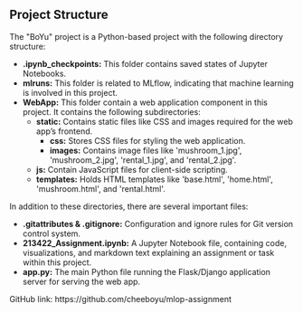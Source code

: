 <h2>Project Structure</h2>
<p>
The "BoYu" project is a Python-based project with the following directory structure:
</p>

<ul>
  <li><b>.ipynb_checkpoints:</b> This folder contains saved states of Jupyter Notebooks.</li>
  <li><b>mlruns:</b> This folder is related to MLflow, indicating that machine learning is involved in this project.</li>
  <li><b>WebApp:</b> This folder contain a web application component in this project. It contains the following subdirectories:
    <ul>
      <li><b>static:</b> Contains static files like CSS and images required for the web app’s frontend.
        <ul>
          <li><b>css:</b> Stores CSS files for styling the web application.</li>
          <li><b>images:</b> Contains image files like 'mushroom_1.jpg', 'mushroom_2.jpg', 'rental_1.jpg', and 'rental_2.jpg'.</li>
        </ul>
      </li>
      <li><b>js:</b> Contain JavaScript files for client-side scripting.</li>
      <li><b>templates:</b> Holds HTML templates like 'base.html', 'home.html', 'mushroom.html', and 'rental.html'.</li>
    </ul>
  </li>
</ul>

<p>
In addition to these directories, there are several important files:
</p>

<ul>
  <li><b>.gitattributes & .gitignore:</b> Configuration and ignore rules for Git version control system.</li>
  <li><b>213422_Assignment.ipynb:</b> A Jupyter Notebook file, containing code, visualizations, and markdown text explaining an assignment or task within this project.</li>
  <li><b>app.py:</b> The main Python file running the Flask/Django application server for serving the web app.</li>
</ul>

<p>GitHub link: https://github.com/cheeboyu/mlop-assignment</p>
